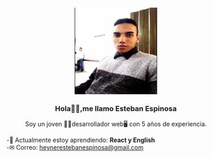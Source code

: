 <p align="center" width="300">

<img align="center" width="190" height="200" src="img/foto.jpg" >
<h3 align="center">Hola🙋‍♂️,me llamo Esteban Espinosa </h3>

<p align="center">Soy un joven 💁‍♂️desarrollador web🖥 con 5 años de experiencia. </p>

-🧠 Actualmente estoy aprendiendo: **React y English**<br>
-✉ Correo: heynerestebanespinosa@gmail.com<br>
</p>
